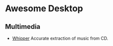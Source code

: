 # Awesome Desktop
## Multimedia
- [Whipper](https://github.com/whipper-team/whipper) Accurate extraction of music from CD.
